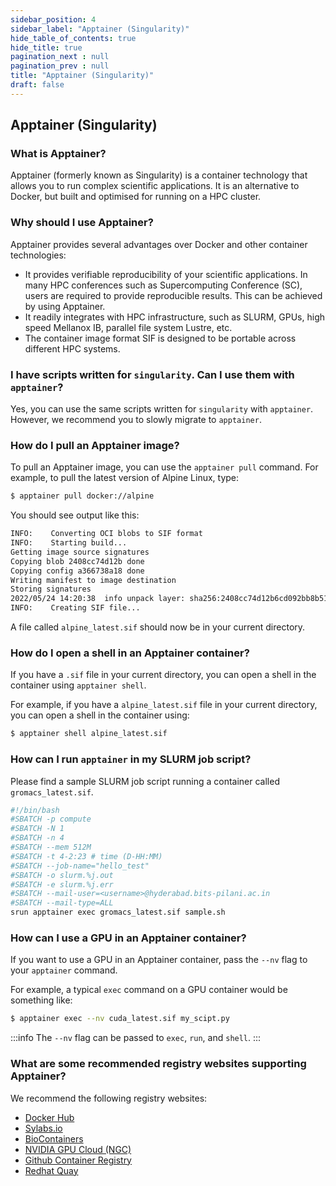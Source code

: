 ```yaml
---
sidebar_position: 4
sidebar_label: "Apptainer (Singularity)"
hide_table_of_contents: true
hide_title: true
pagination_next : null
pagination_prev : null
title: "Apptainer (Singularity)"
draft: false
---
```


## Apptainer (Singularity)

### What is Apptainer?

Apptainer (formerly known as Singularity) is a container technology that allows you to run complex scientific applications. It is an alternative to Docker, but built and optimised for running on a HPC cluster.

### Why should I use Apptainer?
Apptainer provides several advantages over Docker and other container technologies:
- It provides verifiable reproducibility of your scientific applications. In many HPC conferences such as Supercomputing Conference (SC), users are required to provide reproducible results. This can be achieved by using Apptainer.
- It readily integrates with HPC infrastructure, such as SLURM, GPUs, high speed Mellanox IB, parallel file system Lustre, etc.
- The container image format SIF is designed to be portable across different HPC systems.

### I have scripts written for `singularity`. Can I use them with `apptainer`?
Yes, you can use the same scripts written for `singularity` with `apptainer`. However, we recommend you to slowly migrate to `apptainer`.

### How do I pull an Apptainer image?
To pull an Apptainer image, you can use the `apptainer pull` command. For example, to pull the latest version of Alpine Linux, type:

```bash
$ apptainer pull docker://alpine
```

You should see output like this:

```bash
INFO:    Converting OCI blobs to SIF format
INFO:    Starting build...
Getting image source signatures
Copying blob 2408cc74d12b done  
Copying config a366738a18 done  
Writing manifest to image destination
Storing signatures
2022/05/24 14:20:38  info unpack layer: sha256:2408cc74d12b6cd092bb8b516ba7d5e290f485d3eb9672efc00f0583730179e8
INFO:    Creating SIF file...
```

A file called `alpine_latest.sif` should now be in your current directory.

### How do I open a shell in an Apptainer container?

If you have a `.sif` file in your current directory, you can open a shell in the container using `apptainer shell`.

For example, if you have a `alpine_latest.sif` file in your current directory, you can open a shell in the container using:

```bash
$ apptainer shell alpine_latest.sif
```

### How can I run `apptainer` in my SLURM job script?

Please find a sample SLURM job script running a container called `gromacs_latest.sif`.
```bash
#!/bin/bash
#SBATCH -p compute
#SBATCH -N 1
#SBATCH -n 4
#SBATCH --mem 512M
#SBATCH -t 4-2:23 # time (D-HH:MM)
#SBATCH --job-name="hello_test"
#SBATCH -o slurm.%j.out
#SBATCH -e slurm.%j.err
#SBATCH --mail-user=<username>@hyderabad.bits-pilani.ac.in
#SBATCH --mail-type=ALL
srun apptainer exec gromacs_latest.sif sample.sh
```

### How can I use a GPU in an Apptainer container?
If you want to use a GPU in an Apptainer container, pass the `--nv` flag to your `apptainer` command.

For example, a typical `exec` command on a GPU container would be something like:

```bash
$ apptainer exec --nv cuda_latest.sif my_scipt.py
```

:::info
The `--nv` flag can be passed to `exec`, `run`, and `shell`.
:::

### What are some recommended registry websites supporting Apptainer?
We recommend the following registry websites:
- [Docker Hub](https://hub.docker.com/)
- [Sylabs.io](https://cloud.sylabs.io/)
- [BioContainers](https://biocontainers.pro/registry)
- [NVIDIA GPU Cloud (NGC)](https://catalog.ngc.nvidia.com/)
- [Github Container Registry](https://ghcr.io)
- [Redhat Quay](https://quay.io/)